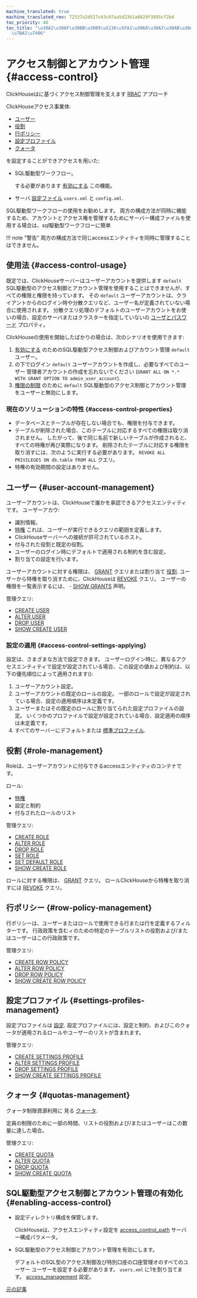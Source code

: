 ```yaml
---
machine_translated: true
machine_translated_rev: 72537a2d527c63c07aa5d2361a8829f3895cf2bd
toc_priority: 48
toc_title: "\u30A2\u30AF\u30BB\u30B9\u5236\u5FA1\u3068\u30A2\u30AB\u30A6\u30F3\u30C8\
  \u7BA1\u7406"
---
```


# アクセス制御とアカウント管理 {#access-control}

ClickHouseはに基づくアクセス制御管理を支えます [RBAC](https://en.wikipedia.org/wiki/Role-based_access_control) アプローチ

ClickHouseアクセス事業体:
- [ユーザー](#user-account-management)
- [役割](#role-management)
- [行ポリシー](#row-policy-management)
- [設定プロファイル](#settings-profiles-management)
- [クォータ](#quotas-management)

を設定することができアクセスを用いた:

-   SQL駆動型ワークフロー。

    する必要があります [有効にする](#enabling-access-control) この機能。

-   サーバ [設定ファイル](configuration-files.md) `users.xml` と `config.xml`.

SQL駆動型ワークフローの使用をお勧めします。 両方の構成方法が同時に機能するため、アカウントとアクセス権を管理するためにサーバー構成ファイルを使用する場合は、sql駆動型ワークフローに簡単

!!! note "警告"
    両方の構成方法で同じaccessエンティティを同時に管理することはできません。

## 使用法 {#access-control-usage}

既定では、ClickHouseサーバーはユーザーアカウントを提供します `default` SQL駆動型のアクセス制御とアカウント管理を使用することはできませんが、すべての権限と権限を持っています。 その `default` ユーザーアカウントは、クライアントからのログイン時や分散クエリなど、ユーザー名が定義されていない場合に使用されます。 分散クエリ処理のデフォルトのユーザーアカウントをお使いの場合、設定のサーバまたはクラスターを指定していないの [ユーザとパスワード](../engines/table-engines/special/distributed.md) プロパティ。

ClickHouseの使用を開始したばかりの場合は、次のシナリオを使用できます:

1.  [有効にする](#enabling-access-control) のためのSQL駆動型アクセス制御およびアカウント管理 `default` ユーザー。
2.  の下でログイン `default` ユーザーアカウントを作成し、必要なすべてのユーザー 管理者アカウントの作成を忘れないでください (`GRANT ALL ON *.* WITH GRANT OPTION TO admin_user_account`).
3.  [権限の制限](settings/permissions-for-queries.md#permissions_for_queries) のために `default` SQL駆動型のアクセス制御とアカウント管理をユーザーと無効にします。

### 現在のソリューションの特性 {#access-control-properties}

-   データベースとテーブルが存在しない場合でも、権限を付与できます。
-   テーブルが削除された場合、このテーブルに対応するすべての権限は取り消されません。 したがって、後で同じ名前で新しいテーブルが作成されると、すべての特権が再び実際になります。 削除されたテーブルに対応する権限を取り消すには、次のように実行する必要があります。 `REVOKE ALL PRIVILEGES ON db.table FROM ALL` クエリ。
-   特権の有効期間の設定はありません。

## ユーザー {#user-account-management}

ユーザーアカウントは、ClickHouseで誰かを承認できるアクセスエンティティです。 ユーザーアカウ:

-   識別情報。
-   [特権](../sql-reference/statements/grant.md#grant-privileges) これは、ユーザーが実行できるクエリの範囲を定義します。
-   ClickHouseサーバーへの接続が許可されているホスト。
-   付与された役割と既定の役割。
-   ユーザーのログイン時にデフォルトで適用される制約を含む設定。
-   割り当ての設定を行います。

ユーザーアカウントに対する権限は、 [GRANT](../sql-reference/statements/grant.md) クエリまたは割り当て [役割](#role-management). ユーザーから特権を取り消すために、ClickHouseは [REVOKE](../sql-reference/statements/revoke.md) クエリ。 ユーザーの権限を一覧表示するには、 - [SHOW GRANTS](../sql-reference/statements/show.md#show-grants-statement) 声明。

管理クエリ:

-   [CREATE USER](../sql-reference/statements/create.md#create-user-statement)
-   [ALTER USER](../sql-reference/statements/alter.md#alter-user-statement)
-   [DROP USER](../sql-reference/statements/misc.md#drop-user-statement)
-   [SHOW CREATE USER](../sql-reference/statements/show.md#show-create-user-statement)

### 設定の適用 {#access-control-settings-applying}

設定は、さまざまな方法で設定できます。 ユーザーログイン時に、異なるアクセスエンティティで設定が設定されている場合、この設定の値および制約は、以下の優先順位によって適用されます():

1.  ユーザーアカウント設定。
2.  ユーザーアカウントの既定のロールの設定。 一部のロールで設定が設定されている場合、設定の適用順序は未定義です。
3.  ユーザーまたはその既定のロールに割り当てられた設定プロファイルの設定。 いくつかのプロファイルで設定が設定されている場合、設定適用の順序は未定義です。
4.  すべてのサーバーにデフォルトまたは [標準プロファイル](server-configuration-parameters/settings.md#default-profile).

## 役割 {#role-management}

Roleは、ユーザーアカウントに付与できるaccessエンティティのコンテナです。

ロール:

-   [特権](../sql-reference/statements/grant.md#grant-privileges)
-   設定と制約
-   付与されたロールのリスト

管理クエリ:

-   [CREATE ROLE](../sql-reference/statements/create.md#create-role-statement)
-   [ALTER ROLE](../sql-reference/statements/alter.md#alter-role-statement)
-   [DROP ROLE](../sql-reference/statements/misc.md#drop-role-statement)
-   [SET ROLE](../sql-reference/statements/misc.md#set-role-statement)
-   [SET DEFAULT ROLE](../sql-reference/statements/misc.md#set-default-role-statement)
-   [SHOW CREATE ROLE](../sql-reference/statements/show.md#show-create-role-statement)

ロールに対する権限は、 [GRANT](../sql-reference/statements/grant.md) クエリ。 ロールClickHouseから特権を取り消すには [REVOKE](../sql-reference/statements/revoke.md) クエリ。

## 行ポリシー {#row-policy-management}

行ポリシーは、ユーザーまたはロールで使用できる行または行を定義するフィルターです。 行政政策を含むィのための特定のテーブルリストの役割および/またはユーザーはこの行政政策です。

管理クエリ:

-   [CREATE ROW POLICY](../sql-reference/statements/create.md#create-row-policy-statement)
-   [ALTER ROW POLICY](../sql-reference/statements/alter.md#alter-row-policy-statement)
-   [DROP ROW POLICY](../sql-reference/statements/misc.md#drop-row-policy-statement)
-   [SHOW CREATE ROW POLICY](../sql-reference/statements/show.md#show-create-row-policy-statement)

## 設定プロファイル {#settings-profiles-management}

設定プロファイルは [設定](settings/index.md). 設定プロファイルには、設定と制約、およびこのクォータが適用されるロールやユーザーのリストが含まれます。

管理クエリ:

-   [CREATE SETTINGS PROFILE](../sql-reference/statements/create.md#create-settings-profile-statement)
-   [ALTER SETTINGS PROFILE](../sql-reference/statements/alter.md#alter-settings-profile-statement)
-   [DROP SETTINGS PROFILE](../sql-reference/statements/misc.md#drop-settings-profile-statement)
-   [SHOW CREATE SETTINGS PROFILE](../sql-reference/statements/show.md#show-create-settings-profile-statement)

## クォータ {#quotas-management}

クォータ制限資源利用に 見る [クォータ](quotas.md).

定員の制限のために一部の時間、リストの役割および/またはユーザーはこの数量に達した場合。

管理クエリ:

-   [CREATE QUOTA](../sql-reference/statements/create.md#create-quota-statement)
-   [ALTER QUOTA](../sql-reference/statements/alter.md#alter-quota-statement)
-   [DROP QUOTA](../sql-reference/statements/misc.md#drop-quota-statement)
-   [SHOW CREATE QUOTA](../sql-reference/statements/show.md#show-create-quota-statement)

## SQL駆動型アクセス制御とアカウント管理の有効化 {#enabling-access-control}

-   設定ディレクトリ構成を保管します。

    ClickHouseは、アクセスエンティティ設定を [access_control_path](server-configuration-parameters/settings.md#access_control_path) サーバー構成パラメータ。

-   SQL駆動型のアクセス制御とアカウント管理を有効にします。

    デフォルトのSQL型のアクセス制御及び特別口座の口座管理オのすべてのユーザー ユーザーを設定する必要があります。 `users.xml` に1を割り当てます。 [access_management](settings/settings-users.md#access_management-user-setting) 設定。

[元の記事](https://clickhouse.tech/docs/en/operations/access_rights/) <!--hide-->
